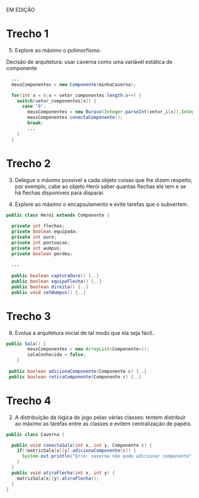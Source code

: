 EM EDIÇÂO

# Trecho 1

5. Explore ao máximo o polimorfismo.

Decisão de arquitetura: usar caverna como uma variável estática de componente

~~~java
  ...
  meusComponentes = new Componente(minhaCaverna);

  for(int x = 0;x < vetor_componentes.length;x++) {
    switch(vetor_componentes[x]) {
      case "B":
        meusComponentes = new Buraco(Integer.parseInt(vetor_i[x]),Integer.parseInt(vetor_j[x]));
        meusComponentes.conectaComponente();
        break;          
        ...
    }				
  }
~~~

# Trecho 2

3. Delegue o máximo possível a cada objeto coisas que lhe dizem respeito, por exemplo, cabe ao
objeto Herói saber quantas flechas ele tem e se há flechas disponíveis para disparar.

4. Explore ao máximo o encapsulamento e evite tarefas que o subvertem.

~~~java
public class Heroi extends Componente {
	
  private int flechas;
  private boolean equipada;
  private int ouro;
  private int pontuacao;
  private int wumpus;
  private boolean perdeu;
  
  ...
  
  public boolean capturaOuro() {..}
  public boolean equipaFlecha() {..}
  public boolean direita() {..}
  public void setWumpus() {..}
~~~

# Trecho 3

6. Evolua a arquitetura inicial de tal modo que ela seja fácil..

~~~java
public Sala() {
		meusComponentes = new ArrayList<Componente>();
		salaConhecida = false;
	}
 
 public boolean adicionaComponente(Componente c) {..}
 public boolean retiraComponente(Componente c) {..}
~~~

# Trecho 4

2. A distribuição da lógica do jogo pelas várias classes: tentem distribuir ao máximo as tarefas entre
as classes e evitem centralização de papéis.

~~~java
public class Caverna {

  public void conectaSala(int x, int y, Componente c) {
    if(!matrizSala[x][y].adicionaComponente(c)) {
      System.out.println("Erro: caverna não pode adicionar componente");
    }
  }
  public void atiraFlecha(int x, int y) {
    matrizSala[x][y].atiraFlecha();
  }
}
~~~
